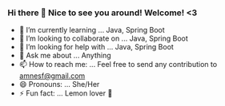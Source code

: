 ### Hi there 👋 Nice to see you around! Welcome! <3 


- 🌱 I’m currently learning ... Java, Spring Boot
- 👯 I’m looking to collaborate on ... Java, Spring Boot
- 🤔 I’m looking for help with ... Java, Spring Boot
- 💬 Ask me about ... Anything
- 📫 How to reach me: ... Feel free to send any contribution to amnesf@gmail.com
- 😄 Pronouns: ... She/Her
- ⚡ Fun fact: ... Lemon lover 🍋

